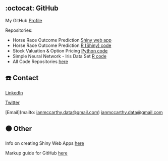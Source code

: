 ## :octocat: GitHub
My GitHub [Profile](https://github.com/ismccarthy)

Repositories:
  - Horse Race Outcome Prediction [Shiny web app](https://ianmccarthy.shinyapps.io/HorseRace/)
  - Horse Race Outcome Prediction [R (Shiny) code](https://github.com/ismccarthy/HorseRace_App)
  - Stock Valuation & Option Pricing [Python code](https://github.com/ismccarthy/StockValuation)
  - Simple Neural Network - Iris Data Set [R code](https://github.com/ismccarthy/IrisNeuralNetwork)
  - All Code Repositories [here](https://github.com/ismccarthy)
  
 

## :telephone: Contact
[LinkedIn](https://www.linkedin.com/in/ismccarthy/)

[Twitter](https://twitter.com/iansmccarthy)

[Email](mailto: ianmccarthy.data@gmail.com) ianmccarthy.data@gmail.com



## :black_circle: Other
Info on creating Shiny Web Apps [here](https://shiny.rstudio.com/)

Markup guide for GitHub [here](https://guides.github.com/features/mastering-markdown/)
